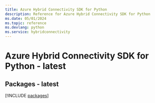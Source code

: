 ```yaml
---
title: Azure Hybrid Connectivity SDK for Python
description: Reference for Azure Hybrid Connectivity SDK for Python
ms.date: 05/01/2024
ms.topic: reference
ms.devlang: python
ms.service: hybridconnectivity
---
```

# Azure Hybrid Connectivity SDK for Python - latest
## Packages - latest
[!INCLUDE [packages](hybrid-connectivity-index.md)]